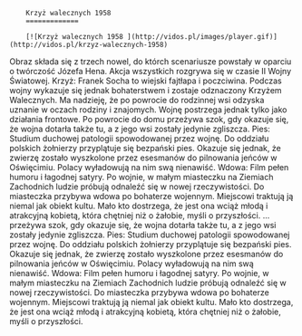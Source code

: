 
        Krzyż walecznych 1958 
        =============
        
        [![Krzyż walecznych 1958 ](http://vidos.pl/images/player.gif)](http://vidos.pl/krzyz-walecznych-1958)
        
        
 Obraz składa się z trzech nowel, do którch scenariusze powstały w oparciu o twórczość Józefa Hena. Akcja wszystkich rozgrywa się w czasie II Wojny Światowej. Krzyż: Franek Socha to wiejski fajtłapa i poczciwina. Podczas wojny wykazuje się jednak bohaterstwem i zostaje odznaczony Krzyżem Walecznych. Ma nadzieję, że po powrocie do rodzinnej wsi odzyska uznanie w oczach rodziny i znajomych. Wojnę postrzega jednak tylko jako działania frontowe. Po powrocie do domu przeżywa szok, gdy okazuje się, że wojna dotarła także tu, a z jego wsi zostały jedynie zgliszcza. Pies: Studium duchowej patologii spowodowanej przez wojnę. Do oddziału polskich żołnierzy przyplątuje się bezpański pies. Okazuje się jednak, że zwierzę zostało wyszkolone przez esesmanów do pilnowania jeńców w Oświęcimiu. Polacy wyładowują na nim swą nienawiść. Wdowa: Film pełen humoru i łagodnej satyry. Po wojnie, w małym miasteczku na Ziemiach Zachodnich ludzie próbują odnaleźć się w nowej rzeczywistości. Do miasteczka przybywa wdowa po bohaterze wojennym. Miejscowi traktują ją niemal jak obiekt kultu. Mało kto dostrzega, że jest ona wciąż młodą i atrakcyjną kobietą, która chętniej niż o żałobie, myśli o przyszłości.   ... przeżywa szok, gdy okazuje się, że wojna dotarła także tu, a z jego wsi zostały jedynie zgliszcza. Pies: Studium duchowej patologii spowodowanej przez wojnę. Do oddziału polskich żołnierzy przyplątuje się bezpański pies. Okazuje się jednak, że zwierzę zostało wyszkolone przez esesmanów do pilnowania jeńców w Oświęcimiu. Polacy wyładowują na nim swą nienawiść. Wdowa: Film pełen humoru i łagodnej satyry. Po wojnie, w małym miasteczku na Ziemiach Zachodnich ludzie próbują odnaleźć się w nowej rzeczywistości. Do miasteczka przybywa wdowa po bohaterze wojennym. Miejscowi traktują ją niemal jak obiekt kultu. Mało kto dostrzega, że jest ona wciąż młodą i atrakcyjną kobietą, która chętniej niż o żałobie, myśli o przyszłości.
    